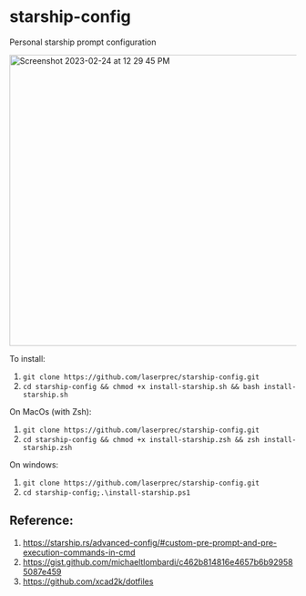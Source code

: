 # starship-config
Personal starship prompt configuration

<img width="511" alt="Screenshot 2023-02-24 at 12 29 45 PM" src="https://user-images.githubusercontent.com/19534002/221247781-eadd08d9-ccd7-4d51-aad9-f488c71486b7.png">

To install:
1. `git clone https://github.com/laserprec/starship-config.git`
1. `cd starship-config && chmod +x install-starship.sh && bash install-starship.sh`

On MacOs (with Zsh):
1. `git clone https://github.com/laserprec/starship-config.git`
2. `cd starship-config && chmod +x install-starship.zsh && zsh install-starship.zsh`

On windows:
1. `git clone https://github.com/laserprec/starship-config.git`
1. `cd starship-config;.\install-starship.ps1`

## Reference:
1. https://starship.rs/advanced-config/#custom-pre-prompt-and-pre-execution-commands-in-cmd
1. https://gist.github.com/michaeltlombardi/c462b814816e4657b6b929585087e459
1. https://github.com/xcad2k/dotfiles
